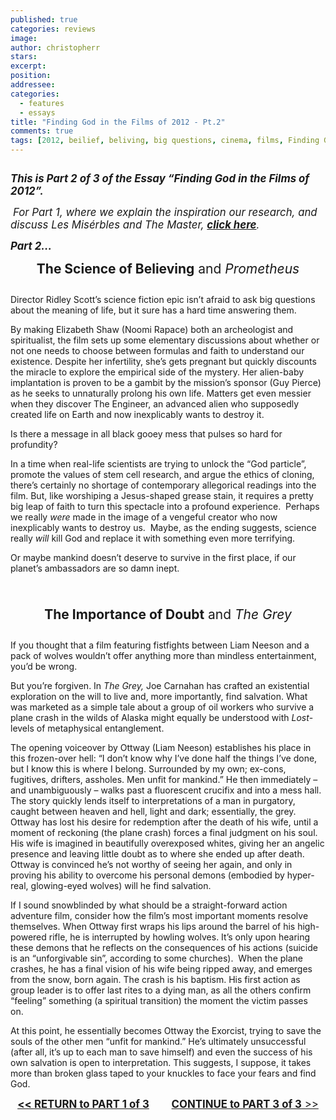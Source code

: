 ```yaml
---
published: true
categories: reviews
image:
author: christopherr
stars: 
excerpt: 
position: 
addressee: 
categories:
  - features
  - essays
title: "Finding God in the Films of 2012 - Pt.2"
comments: true
tags: [2012, beilief, beliving, big questions, cinema, films, Finding God, Prometheus, science, spirit, spiritual, The Sessions, Uncategorized]
---
```

<div><p><span class="full-image-block ssNonEditable"><span><a href="/letters/2013/2/18/finding-god-in-the-films-of-2012-pt2.html"><img src="http://static.squarespace.com/static/5005f6bcc4aa41161b33e89e/5329cf1fe4b07c068ebf74de/5329cf1fe4b07c068ebf77c4/1361222074603/Finding%20God2.jpg" alt="" /></a></span></span></p>
<p><em><strong><span style="font-size:120%;">This is Part 2 of 3 of the Essay &#8220;Finding God in the Films of 2012&#8221;. </span></strong></em></p>
<p><em><strong><span style="font-size:120%;">&nbsp;</span></strong><span style="font-size:120%;">For Part 1, where we explain the inspiration our research, and discuss Les Mis&eacute;rbles and The Master, <a href="/letters/2013/2/18/finding-god-in-the-films-of-2012-pt-1.html"><strong>click here</strong></a>.</span><strong><span style="font-size:120%;">&nbsp;</span></strong></em></p>
<p><em><strong><span style="font-size:120%;">Part 2&#8230;<br /></span></strong></em></p>
<p style="text-align:center;"><span style="font-size:150%;"><strong>The Science of Believing</strong> and <em>Prometheus</em></span></p>
<p style="text-align:center;"><span style="font-size:150%;"><em><span class="full-image-float-left ssNonEditable"><img src="http://static.squarespace.com/static/5005f6bcc4aa41161b33e89e/5329cf1fe4b07c068ebf74de/5329cf20e4b07c068ebf7c29/1361222586933/Prometheus%20and%20God.jpg" alt="" /></span><br /></em></span></p>
<p>Director Ridley Scott&rsquo;s science fiction epic isn&rsquo;t afraid to ask big questions about the meaning of life, but it sure has a hard time answering them.</p>
<p>By making Elizabeth Shaw (Noomi Rapace) both an archeologist and spiritualist, the film sets up some elementary discussions about whether or not one needs to choose between formulas and faith to understand our existence. Despite her infertility, she&rsquo;s gets pregnant but quickly discounts the miracle to explore the empirical side of the mystery. Her alien-baby implantation is proven to be a gambit by the mission&rsquo;s sponsor (Guy Pierce) as he seeks to unnaturally prolong his own life. Matters get even messier when they discover The Engineer, an advanced alien who supposedly created life on Earth and now inexplicably wants to destroy it.</p>
<p>Is there a message in all black gooey mess that pulses so hard for profundity?</p>
<p>In a time when real-life scientists are trying to unlock the &ldquo;God particle&rdquo;, promote the values of stem cell research, and argue the ethics of cloning, there&rsquo;s certainly no shortage of contemporary allegorical readings into the film. But, like worshiping a Jesus-shaped grease stain, it requires a pretty big leap of faith to turn this spectacle into a profound experience.&nbsp; Perhaps we really <em>were</em> made in the image of a vengeful creator who now inexplicably wants to destroy us.&nbsp; Maybe, as the ending suggests, science really <em>will</em> kill God and replace it with something even more terrifying.</p>
<p>Or maybe mankind doesn&rsquo;t deserve to survive in the first place, if our planet&#8217;s ambassadors are so damn inept.</p>
<p><span style="font-size:150%;"><br /></span></p>
<p style="text-align:center;"><span style="font-size:150%;"><strong>The Importance of Doubt</strong> and <em>The Grey</em></span></p>
<p><span class="full-image-block ssNonEditable"><img src="http://static.squarespace.com/static/5005f6bcc4aa41161b33e89e/5329cf1fe4b07c068ebf74de/5329cf20e4b07c068ebf7c2a/1361222916697/The%20Grey%20and%20God.jpg" alt="" /></span></p>
<p>If you thought that a film featuring fistfights between Liam Neeson and a pack of wolves wouldn&rsquo;t offer anything more than mindless entertainment, you&rsquo;d be wrong.</p>
<p>But you&rsquo;re forgiven. In <em>The Grey,</em> Joe Carnahan has crafted an existential exploration on the will to live and, more importantly, find salvation. What was marketed as a simple tale about a group of oil workers who survive a plane crash in the wilds of Alaska might equally be understood with <em>Lost</em>-levels of metaphysical entanglement.</p>
<p>The opening voiceover by Ottway (Liam Neeson) establishes his place in this frozen-over hell: &ldquo;I don&rsquo;t know why I&rsquo;ve done half the things I&rsquo;ve done, but I know this is where I belong. Surrounded by my own; ex-cons, fugitives, drifters, assholes. Men unfit for mankind.&rdquo; He then immediately &ndash; and unambiguously &ndash; walks past a fluorescent crucifix and into a mess hall.&nbsp; The story quickly lends itself to interpretations of a man in purgatory, caught between heaven and hell, light and dark; essentially, the grey. Ottway has lost his desire for redemption after the death of his wife, until a moment of reckoning (the plane crash) forces a final judgment on his soul.&nbsp; His wife is imagined in beautifully overexposed whites, giving her an angelic presence and leaving little doubt as to where she ended up after death.&nbsp; Ottway is convinced he&rsquo;s not worthy of seeing her again, and only in proving his ability to overcome his personal demons (embodied by hyper-real, glowing-eyed wolves) will he find salvation.&nbsp;</p>
<p>If I sound snowblinded by what should be a straight-forward action adventure film, consider how the film&rsquo;s most important moments resolve themselves. When Ottway first wraps his lips around the barrel of his high-powered rifle, he is interrupted by howling wolves. It&rsquo;s only upon hearing these demons that he reflects on the consequences of his actions (suicide is an &ldquo;unforgivable sin&rdquo;, according to some churches).&nbsp; When the plane crashes, he has a final vision of his wife being ripped away, and emerges from the snow, born again. The crash is his baptism. His first action as group leader is to offer last rites to a dying man, as all the others confirm &ldquo;feeling&rdquo; something (a spiritual transition) the moment the victim passes on.&nbsp;</p>
<p>At this point, he essentially becomes Ottway the Exorcist, trying to save the souls of the other men &ldquo;unfit for mankind.&rdquo; He&rsquo;s ultimately unsuccessful (after all, it&rsquo;s up to each man to save himself) and even the success of his own salvation is open to interpretation. This suggests, I suppose, it takes more than broken glass taped to your knuckles to face your fears and find God.</p>
<p style="text-align:center;"><span style="font-size:120%;"><strong><a href="/letters/2013/2/18/finding-god-in-the-films-of-2012-pt-1.html">&lt;&lt; </a><a href="/letters/2013/2/18/finding-god-in-the-films-of-2012-pt-1.html">RETURN to PART 1 of 3</a>&nbsp;&nbsp;&nbsp;&nbsp;&nbsp;&nbsp;&nbsp;&nbsp; <a href="/letters/2013/2/18/finding-god-in-the-films-of-2012-pt-3.html">CONTINUE to PART 3 of 3</a></strong><a href="/letters/2013/2/18/finding-god-in-the-films-of-2012-pt-3.html"> &gt;&gt;</a><br /></span></p></div>
